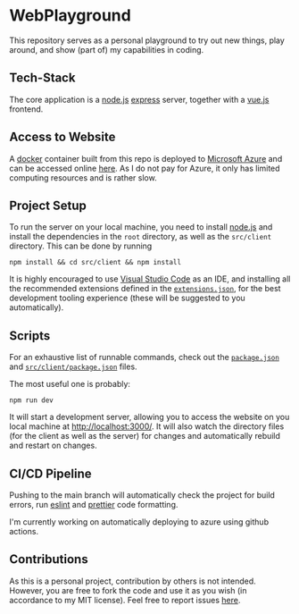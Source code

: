 # WebPlayground

This repository serves as a personal playground to try out new things, play around, and show (part of) my capabilities in coding.

## Tech-Stack

The core application is a [node.js](https://nodejs.org) [express](https://expressjs.com/) server, together with a [vue.js](https://vuejs.org/) frontend.

## Access to Website

A [docker](https://www.docker.com/) container built from this repo is deployed to [Microsoft Azure](https://azure.microsoft.com/) and can be accessed online [here](https://finnkowebplayground-e0bfadfngdb8ezej.germanywestcentral-01.azurewebsites.net/). As I do not pay for Azure, it only has limited computing resources and is rather slow.

## Project Setup

To run the server on your local machine, you need to install [node.js](https://nodejs.org/en/download) and install the dependencies in the `root` directory, as well as the `src/client` directory.
This can be done by running

```
npm install && cd src/client && npm install
```

It is highly encouraged to use [Visual Studio Code](https://code.visualstudio.com/) as an IDE, and installing all the recommended extensions defined in the [`extensions.json`](https://github.com/Finn-Ko/WebPlayground/blob/main/.vscode/extensions.json), for the best development tooling experience (these will be suggested to you automatically).

## Scripts

For an exhaustive list of runnable commands, check out the [`package.json`](https://github.com/Finn-Ko/WebPlayground/blob/main/package.json) and [`src/client/package.json`](https://github.com/Finn-Ko/WebPlayground/blob/main/src/client/package.json) files.

The most useful one is probably:

```
npm run dev
```

It will start a development server, allowing you to access the website on you local machine at [http://localhost:3000/](). It will also watch the directory files (for the client as well as the server) for changes and automatically rebuild and restart on changes.

## CI/CD Pipeline

Pushing to the main branch will automatically check the project for build errors, run [eslint](https://eslint.org/) and [prettier](https://prettier.io/) code formatting.

I'm currently working on automatically deploying to azure using github actions.

## Contributions

As this is a personal project, contribution by others is not intended. However, you are free to fork the code and use it as you wish (in accordance to my MIT license). Feel free to report issues [here](https://github.com/Finn-Ko/WebPlayground/issues).

